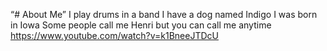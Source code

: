 “# About Me”
I play drums in a band
I have a dog named Indigo
I was born in Iowa
Some people call me Henri but you can call me anytime
https://www.youtube.com/watch?v=k1BneeJTDcU
